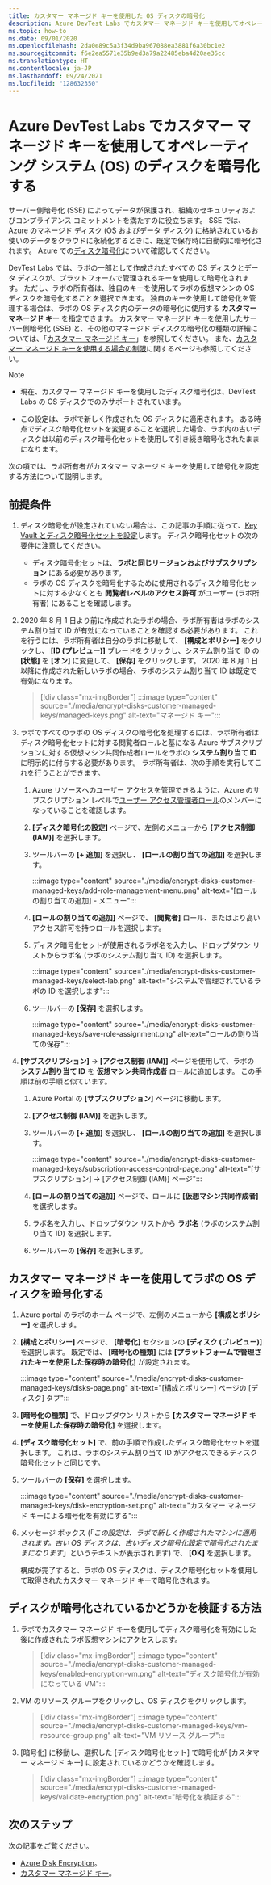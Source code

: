 ```yaml
---
title: カスタマー マネージド キーを使用した OS ディスクの暗号化
description: Azure DevTest Labs でカスタマー マネージド キーを使用してオペレーティング システム (OS) のディスクを暗号化する方法について説明します。
ms.topic: how-to
ms.date: 09/01/2020
ms.openlocfilehash: 2da0e89c5a3f34d9ba967088ea3881f6a30bc1e2
ms.sourcegitcommit: f6e2ea5571e35b9ed3a79a22485eba4d20ae36cc
ms.translationtype: HT
ms.contentlocale: ja-JP
ms.lasthandoff: 09/24/2021
ms.locfileid: "128632350"
---
```

# <a name="encrypt-operating-system-os-disks-using-customer-managed-keys-in-azure-devtest-labs"></a>Azure DevTest Labs でカスタマー マネージド キーを使用してオペレーティング システム (OS) のディスクを暗号化する
サーバー側暗号化 (SSE) によってデータが保護され、組織のセキュリティおよびコンプライアンス コミットメントを満たすのに役立ちます。 SSE では、Azure のマネージド ディスク (OS およびデータ ディスク) に格納されているお使いのデータをクラウドに永続化するときに、既定で保存時に自動的に暗号化されます。 Azure での[ディスク暗号化](../virtual-machines/disk-encryption.md)について確認してください。 

DevTest Labs では、ラボの一部として作成されたすべての OS ディスクとデータ ディスクが、プラットフォームで管理されるキーを使用して暗号化されます。 ただし、ラボの所有者は、独自のキーを使用してラボの仮想マシンの OS ディスクを暗号化することを選択できます。 独自のキーを使用して暗号化を管理する場合は、ラボの OS ディスク内のデータの暗号化に使用する **カスタマー マネージド キー** を指定できます。 カスタマー マネージド キーを使用したサーバー側暗号化 (SSE) と、その他のマネージド ディスクの暗号化の種類の詳細については、「[カスタマー マネージド キー](../virtual-machines/disk-encryption.md#customer-managed-keys)」を参照してください。 また、[カスタマー マネージド キーを使用する場合の制限](../virtual-machines/disks-enable-customer-managed-keys-portal.md#restrictions)に関するページも参照してください。

> [!NOTE]
> - 現在、カスタマー マネージド キーを使用したディスク暗号化は、DevTest Labs の OS ディスクでのみサポートされています。 
> 
> - この設定は、ラボで新しく作成された OS ディスクに適用されます。 ある時点でディスク暗号化セットを変更することを選択した場合、ラボ内の古いディスクは以前のディスク暗号化セットを使用して引き続き暗号化されたままになります。 

次の項では、ラボ所有者がカスタマー マネージド キーを使用して暗号化を設定する方法について説明します。

## <a name="pre-requisites"></a>前提条件

1. ディスク暗号化が設定されていない場合は、この記事の手順に従って、[Key Vault とディスク暗号化セットを設定](../virtual-machines/disks-enable-customer-managed-keys-portal.md)します。 ディスク暗号化セットの次の要件に注意してください。 

    - ディスク暗号化セットは、**ラボと同じリージョンおよびサブスクリプション** にある必要があります。 
    - ラボの OS ディスクを暗号化するために使用されるディスク暗号化セットに対する少なくとも **閲覧者レベルのアクセス許可** がユーザー (ラボ所有者) にあることを確認します。 
1. 2020 年 8 月 1 日より前に作成されたラボの場合、ラボ所有者はラボのシステム割り当て ID が有効になっていることを確認する必要があります。 これを行うには、ラボ所有者は自分のラボに移動して、 **[構成とポリシー]** をクリックし、 **[ID (プレビュー)]** ブレードをクリックし、システム割り当て ID の **[状態]** を **[オン]** に変更して、 **[保存]** をクリックします。 2020 年 8 月 1 日以降に作成された新しいラボの場合、ラボのシステム割り当て ID は既定で有効になります。 

    > [!div class="mx-imgBorder"]
    > :::image type="content" source="./media/encrypt-disks-customer-managed-keys/managed-keys.png" alt-text="マネージド キー":::
1. ラボですべてのラボの OS ディスクの暗号化を処理するには、ラボ所有者はディスク暗号化セットに対する閲覧者ロールと基になる Azure サブスクリプションに対する仮想マシン共同作成者ロールをラボの **システム割り当て ID** に明示的に付与する必要があります。 ラボ所有者は、次の手順を実行してこれを行うことができます。

   
    1. Azure リソースへのユーザー アクセスを管理できるように、Azure のサブスクリプション レベルで[ユーザー アクセス管理者ロール](../role-based-access-control/built-in-roles.md#user-access-administrator)のメンバーになっていることを確認します。 
    1. **[ディスク暗号化の設定]** ページで、左側のメニューから **[アクセス制御 (IAM)]** を選択します。 
    1. ツールバーの **[+ 追加]** を選択し、 **[ロールの割り当ての追加]** を選択します。  

        :::image type="content" source="./media/encrypt-disks-customer-managed-keys/add-role-management-menu.png" alt-text="[ロールの割り当ての追加] - メニュー":::
    1. **[ロールの割り当ての追加]** ページで、 **[閲覧者]** ロール、またはより高いアクセス許可を持つロールを選択します。 
    1. ディスク暗号化セットが使用されるラボ名を入力し、ドロップダウン リストからラボ名 (ラボのシステム割り当て ID) を選択します。 
    
        :::image type="content" source="./media/encrypt-disks-customer-managed-keys/select-lab.png" alt-text="システムで管理されているラボの ID を選択します":::        
    1. ツールバーの **[保存]** を選択します。 

        :::image type="content" source="./media/encrypt-disks-customer-managed-keys/save-role-assignment.png" alt-text="ロールの割り当ての保存":::
3. **[サブスクリプション]**  ->  **[アクセス制御 (IAM)]** ページを使用して、ラボの **システム割り当て ID** を **仮想マシン共同作成者** ロールに追加します。 この手順は前の手順と似ています。 

    
    1. Azure Portal の **[サブスクリプション]** ページに移動します。 
    1. **[アクセス制御 (IAM)]** を選択します。 
    1. ツールバーの **[+ 追加]** を選択し、 **[ロールの割り当ての追加]** を選択します。 
    
        :::image type="content" source="./media/encrypt-disks-customer-managed-keys/subscription-access-control-page.png" alt-text="[サブスクリプション] -> [アクセス制御 (IAM)] ページ":::
    1. **[ロールの割り当ての追加]** ページで、ロールに **[仮想マシン共同作成者]** を選択します。
    1. ラボ名を入力し、ドロップダウン リストから **ラボ名** (ラボのシステム割り当て ID) を選択します。 
    1. ツールバーの **[保存]** を選択します。 

## <a name="encrypt-lab-os-disks-with-a-customer-managed-key"></a>カスタマー マネージド キーを使用してラボの OS ディスクを暗号化する 

1. Azure portal のラボのホーム ページで、左側のメニューから **[構成とポリシー]** を選択します。 
1. **[構成とポリシー]** ページで、 **[暗号化]** セクションの **[ディスク (プレビュー)]** を選択します。 既定では、 **[暗号化の種類]** には **[プラットフォームで管理されたキーを使用した保存時の暗号化]** が設定されます。

    :::image type="content" source="./media/encrypt-disks-customer-managed-keys/disks-page.png" alt-text="[構成とポリシー] ページの [ディスク] タブ":::
1. **[暗号化の種類]** で、ドロップダウン リストから **[カスタマー マネージド キーを使用した保存時の暗号化]** を選択します。 
1. **[ディスク暗号化セット]** で、前の手順で作成したディスク暗号化セットを選択します。 これは、ラボのシステム割り当て ID がアクセスできるディスク暗号化セットと同じです。
1. ツールバーの **[保存]** を選択します。 

    :::image type="content" source="./media/encrypt-disks-customer-managed-keys/disk-encryption-set.png" alt-text="カスタマー マネージド キーによる暗号化を有効にする":::
1. メッセージ ボックス (「*この設定は、ラボで新しく作成されたマシンに適用されます。古い OS ディスクは、古いディスク暗号化設定で暗号化されたままになります*」というテキストが表示されます) で、 **[OK]** を選択します。 

    構成が完了すると、ラボの OS ディスクは、ディスク暗号化セットを使用して取得されたカスタマー マネージド キーで暗号化されます。 
   
## <a name="how-to-validate-if-disks-are-being-encrypted"></a>ディスクが暗号化されているかどうかを検証する方法

1. ラボでカスタマー マネージド キーを使用してディスク暗号化を有効にした後に作成されたラボ仮想マシンにアクセスします。

    > [!div class="mx-imgBorder"]
    > :::image type="content" source="./media/encrypt-disks-customer-managed-keys/enabled-encryption-vm.png" alt-text="ディスク暗号化が有効になっている VM":::
1. VM のリソース グループをクリックし、OS ディスクをクリックします。

    > [!div class="mx-imgBorder"]
    > :::image type="content" source="./media/encrypt-disks-customer-managed-keys/vm-resource-group.png" alt-text="VM リソース グループ":::
1. [暗号化] に移動し、選択した [ディスク暗号化セット] で暗号化が [カスタマー マネージド キー] に設定されているかどうかを確認します。

    > [!div class="mx-imgBorder"]
    > :::image type="content" source="./media/encrypt-disks-customer-managed-keys/validate-encryption.png" alt-text="暗号化を検証する":::
  
## <a name="next-steps"></a>次のステップ

次の記事をご覧ください。 

- [Azure Disk Encryption](../virtual-machines/disk-encryption.md)。 
- [カスタマー マネージド キー](../virtual-machines/disk-encryption.md#customer-managed-keys)。